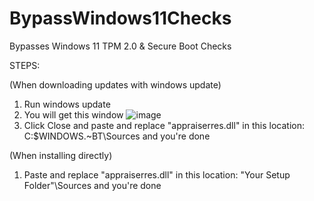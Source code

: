 # BypassWindows11Checks
Bypasses Windows 11 TPM 2.0 &amp; Secure Boot Checks



STEPS:

(When downloading updates with windows update)
1. Run windows update
2. You will get this window ![image](https://user-images.githubusercontent.com/75292632/156147939-65c37ea9-9945-496c-bb74-9837776feede.png)
3. Click Close and paste and replace "appraiserres.dll" in this location: C:\$WINDOWS.~BT\Sources and you're done

(When installing directly)
1. Paste and replace "appraiserres.dll" in this location: "Your Setup Folder"\Sources and you're done
